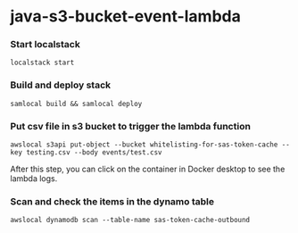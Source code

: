 # java-s3-bucket-event-lambda

### Start localstack
`localstack start`

### Build and deploy stack
`samlocal build && samlocal deploy`


### Put csv file in s3 bucket to trigger the lambda function
`awslocal s3api put-object --bucket whitelisting-for-sas-token-cache --key testing.csv --body events/test.csv`

After this step, you can click on the container in Docker desktop to see the lambda logs.

### Scan and check the items in the dynamo table
`awslocal dynamodb scan --table-name sas-token-cache-outbound`
